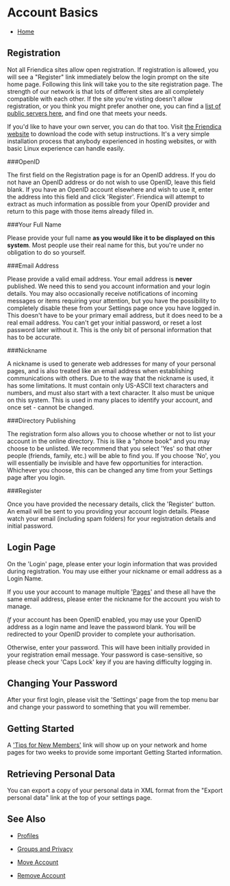 Account Basics
==============

* [Home](help)

Registration
---

Not all Friendica sites allow open registration.
If registration is allowed, you will see a "Register" link immediately below the login prompt on the site home page.
Following this link will take you to the site registration page.
The strength of our network is that lots of different sites are all completely compatible with each other.
If the site you're visting doesn't allow registration, or you think you might prefer another one, you can find a [list of public servers here](http://dir.friendica.com/siteinfo), and find one that meets your needs.

If you'd like to have your own server, you can do that too.
Visit [the Friendica website](http://friendica.com/download) to download the code with setup instructions.
It's a very simple installation process that anybody experienced in hosting websites, or with basic Linux experience can handle easily.

###OpenID

The first field on the Registration page is for an OpenID address.
If you do not have an OpenID address or do not wish to use OpenID, leave this field blank.
If you have an OpenID account elsewhere and wish to use it, enter the address into this field and click 'Register'.
Friendica will attempt to extract as much information as possible from your OpenID provider and return to this page with those items already filled in.

###Your Full Name

Please provide your full name **as you would like it to be displayed on this system**.
Most people use their real name for this, but you're under no obligation to do so yourself.

###Email Address

Please provide a valid email address.
Your email address is **never** published.
We need this to send you account information and your login details.
You may also occasionally receive notifications of incoming messages or items requiring your attention, but you have the possibility to completely disable these from your Settings page once you have logged in.
This doesn't have to be your primary email address, but it does need to be a real email address.
You can't get your initial password, or reset a lost password later without it.
This is the only bit of personal information that has to be accurate.

###Nickname

A nickname is used to generate web addresses for many of your personal pages, and is also treated like an email address when establishing communications with others.
Due to the way that the nickname is used, it has some limitations. 
It must contain only US-ASCII text characters and numbers, and must also start with a text character.
It also must be unique on this system. 
This is used in many places to identify your account, and once set - cannot be changed.


###Directory Publishing

The registration form also allows you to choose whether or not to list your account in the online directory.
This is like a "phone book" and you may choose to be unlisted.
We recommend that you select 'Yes' so that other people (friends, family, etc.) will be able to find you.
If you choose 'No', you will essentially be invisible and have few opportunities for interaction.
Whichever you choose, this can be changed any time from your Settings page after you login. 

###Register

Once you have provided the necessary details, click the 'Register' button.
An email will be sent to you providing your account login details.
Please watch your email (including spam folders) for your registration details and initial password. 

Login Page
---

On the 'Login' page, please enter your login information that was provided during registration.
You may use either your nickname or email address as a Login Name. 

If you use your account to manage multiple '[Pages](help/Pages)' and these all have the same email address, please enter the nickname for the account you wish to manage.

*If* your account has been OpenID enabled, you may use your OpenID address as a login name and leave the password blank.
You will be redirected to your OpenID provider to complete your authorisation. 

Otherwise, enter your password.
This will have been initially provided in your registration email message.
Your password is case-sensitive, so please check your 'Caps Lock' key if you are having difficulty logging in. 

Changing Your Password
---

After your first login, please visit the 'Settings' page from the top menu bar and change your password to something that you will remember.

Getting Started
---

A ['Tips for New Members'](newmember) link will show up on your network and home pages for two weeks to provide some important Getting Started information.

Retrieving Personal Data
---

You can export a copy of your personal data in XML format from the "Export personal data" link at the top of your settings page.

See Also
---

* [Profiles](help/Profiles)

* [Groups and Privacy](help/Groups-and-Privacy)

* [Move Account](help/Move-Account)

* [Remove Account](help/Remove-Account)

